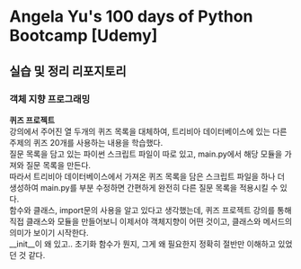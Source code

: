 <h1>
  Angela Yu's 100 days of Python Bootcamp [Udemy]
</h1>
<h2>실습 및 정리 리포지토리</h2>
<h3>객체 지향 프로그래밍</h3>
<p>
  <b>퀴즈 프로젝트</b> <br>
  강의에서 주어진 열 두개의 퀴즈 목록을 대체하여, 트리비아 데이터베이스에 있는 다른 주제의 퀴즈 20개를 사용하는 내용을 학습했다.<br>
  질문 목록을 담고 있는 파이썬 스크립트 파일이 따로 있고, main.py에서 해당 모듈을 가져와 질문 목록을 만든다. <br>
  따라서 트리비아 데이터베이스에서 가져온 퀴즈 목록을 담은 스크립트 파일을 하나 더 생성하여 main.py를 부분 수정하면 간편하게 완전히 다른 질문 목록을 적용시킬 수 있다. <br>
  함수와 클래스, import문의 사용을 알고 있다고 생각했는데, 퀴즈 프로젝트 강의를 통해 직접 클래스와 모듈을 만들어보니 이제서야 객체지향이 어떤 것이고, 클래스와 메서드의 의미가 보이기 시작한다.<br>
  __init__이 왜 있고.. 초기화 함수가 뭔지, 그게 왜 필요한지 정확히 절반만 이해하고 있었던 것 같다.
</p>


